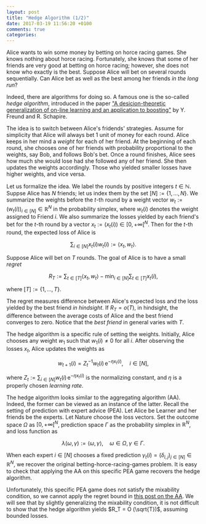 ```yaml
---
layout: post
title: "Hedge Algorithm (1/2)"
date: 2017-03-19 11:56:20 +0100
comments: true
categories: 
---
```


Alice wants to win some money by betting on horce racing games. 
She knows nothing about horce racing. 
Fortunately, she knows that some of her friends are very good at betting on horce racing; however, she does not know who exactly is the best.
Suppose Alice will bet on several rounds sequentially.
Can Alice bet as well as the best among her friends *in the long run*? 

Indeed, there are algorithms for doing so. 
A famous one is the so-called *hedge algorithm*, introduced in the paper ["A desicion-theoretic generalization of on-line learning and an application to boosting"](http://dx.doi.org/10.1006/jcss.1997.1504) by Y. Freund and R. Schapire. 

The idea is to switch between Alice's fridends' strategies. 
Assume for simplicity that Alice will always bet 1 unit of money for each round. 
Alice keeps in her mind a *weight* for each of her friend. 
At the beginning of each round, she chooses one of her friends with probability proportional to the weights, say Bob, and follows Bob's bet. 
Once a round finishes, Alice sees how much she would lose had she followed any of her friend. 
She then updates the weights accordingly.
Those who yielded smaller losses have higher weights, and vice versa. 

Let us formalize the idea. 
We label the rounds by positive integers $t \in \mathbb{N}$.
Suppse Alice has $N$ friends; let us index them by the set $[N] := \lbrace 1, \ldots, N \rbrace$.
We summarize the weights before the $t$-th round by a weight vector $w_t := ( w_t (i) )_{i \in [N]} \in \mathbb{R}^N$ in the probability simplex, where $w_t (i)$ denotes the weight assigned to Friend $i$.
We also summarize the losses yielded by each friend's bet for the $t$-th round by a vector $x_t := ( x_t (i) ) \in [ 0, + \infty [^N$.
Then for the $t$-th round, the expected loss of Alice is 

$$
\sum_{i \in [N] } x_t(i) w_t(i) := \langle x_t, w_t \rangle .
$$

Suppose Alice will bet on $T$ rounds.
The goal of Alice is to have a small *regret*

$$
R_T := \sum_{t \in [T]} \langle x_t, w_t \rangle - \min_{i \in [N]} \sum_{t \in [T]} x_t(i) ,
$$

where $[T] := \lbrace 1, \ldots, T \rbrace$.

The regret measures difference between Alice's expected loss and the loss yielded by the best friend *in hindsight*.
If $R_T = o(T)$, in hindsight, the difference between the average costs of Alice and the best friend converges to zero. 
Notice that the *best friend* in general varies with $T$.

The hedge algorithm is a specific rule of setting the weights. 
Initially, Alice chooses any weight $w_1$ such that $w_1 (i) \neq 0$ for all $i$. 
After observing the losses $x_t$, Alice updates the weights as

$$
w_{t+1} (i) = Z_t^{-1} w_t(i) \, \mathrm{e}^{- \eta x_t (i)} , \quad i \in [N] , 
$$

where $Z_t := \sum_{i \in [N]} w_t (i) \, \mathrm{e}^{- \eta x_t (i)}$ is the normalizing constant, and $\eta$ is a properly chosen *learning rate*.

The hedge algorithm looks similar to the aggregating algorithm (AA). 
Indeed, the former can be viewed as an instance of the latter. 
Recall the setting of prediction with expert advice (PEA). 
Let Alice be Learner and her friends be the experts.
Let Nature choose the loss vectors.
Set the outcome space $\Omega$ as $[ 0, + \infty [^N$, prediction space $\Gamma$ as the probability simplex in $\mathbb{R}^N$, and loss function as

$$
\lambda ( \omega, \gamma ) := \langle \omega, \gamma \rangle , \quad \omega \in \Omega, \gamma \in \Gamma. 
$$

When each expert $i \in [N]$ chooses a fixed prediction $\gamma_t (i) = ( \delta_{i,j} )_{j \in [N]} \in \mathbb{R}^N$, we recover the original betting-horce-racing-games problem.
It is easy to check that applying the AA on this specific PEA game recovers the hedge algorithm.

Unfortunately, this specific PEA game does not satisfy the mixability condition, so we cannot apply the regret bound in [this post on the AA](http://localhost:4000/blog/2017/03/02/aggregating-algorithm/).
We will see that by slightly generalizing the mixability condition, it is not difficult to show that the hedge algorithm yields $R_T = O (\sqrt{T})$, assuming bounded losses.
